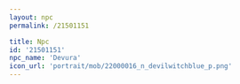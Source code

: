 ```yaml
---
layout: npc
permalink: /21501151

title: Npc
id: '21501151'
npc_name: 'Devura'
icon_url: 'portrait/mob/22000016_n_devilwitchblue_p.png'
---
```

